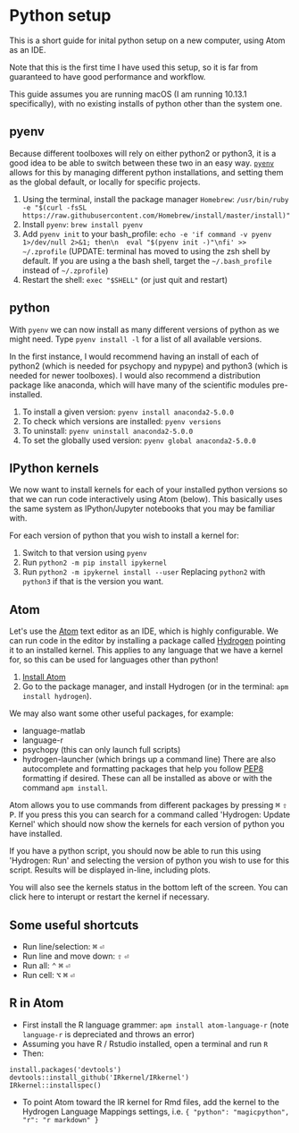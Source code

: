 # Python setup
This is a short guide for inital python setup on a new computer, using Atom as an IDE.

Note that this is the first time I have used this setup, so it is far from guaranteed to have good performance and workflow.

This guide assumes you are running macOS (I am running 10.13.1 specifically), with no existing installs of python other than the system one.

## pyenv
Because different toolboxes will rely on either python2 or python3, it is a good idea to be able to switch between these two in an easy way. [`pyenv`](https://github.com/pyenv/pyenv) allows for this by managing different python installations, and setting them as the global default, or locally for specific projects.

1. Using the terminal, install the package manager `Homebrew`: `/usr/bin/ruby -e "$(curl -fsSL https://raw.githubusercontent.com/Homebrew/install/master/install)"`
2. Install `pyenv`: `brew install pyenv`
3. Add `pyenv init` to your bash_profile: `echo -e 'if command -v pyenv 1>/dev/null 2>&1; then\n  eval "$(pyenv init -)"\nfi' >> ~/.zprofile` (UPDATE: terminal has moved to using the zsh shell by default. If you are using a the bash shell, target the `~/.bash_profile` instead of `~/.zprofile`)
4. Restart the shell: `exec "$SHELL"` (or just quit and restart)

## python
With `pyenv` we can now install as many different versions of python as we might need. Type `pyenv install -l` for a list of all available versions.

In the first instance, I would recommend having an install of each of python2 (which is needed for psychopy and nypype) and python3 (which is needed for newer toolboxes). I would also recommend a distribution package like anaconda, which will have many of the scientific modules pre-installed.

1. To install a given version: `pyenv install anaconda2-5.0.0`
2. To check which versions are installed: `pyenv versions`
3. To uninstall: `pyenv uninstall anaconda2-5.0.0`
4. To set the globally used version: `pyenv global anaconda2-5.0.0`

## IPython kernels
We now want to install kernels for each of your installed python versions so that we can run code interactively using Atom (below). This basically uses the same system as IPython/Jupyter notebooks that you may be familiar with.

For each version of python that you wish to install a kernel for:  
1. Switch to that version using `pyenv`
2. Run `python2 -m pip install ipykernel`
3. Run `python2 -m ipykernel install --user`
Replacing `python2` with `python3` if that is the version you want. 

## Atom
Let's use the [Atom](https://atom.io) text editor as an IDE, which is highly configurable. We can run code in the editor by installing a package called [Hydrogen](https://www.gitbook.com/book/nteract/hydrogen/details) pointing it to an installed kernel. This applies to any language that we have a kernel for, so this can be used for languages other than python!

1. [Install Atom](https://atom.io)
2. Go to the package manager, and install Hydrogen (or in the terminal: `apm install hydrogen`).

We may also want some other useful packages, for example:
- language-matlab
- language-r
- psychopy (this can only launch full scripts)
- hydrogen-launcher (which brings up a command line)
There are also autocomplete and formatting packages that help you follow [PEP8](https://www.python.org/dev/peps/pep-0008/) formatting if desired. These can all be installed as above or with the command `apm install`.

Atom allows you to use commands from different packages by pressing <kbd>⌘</kbd> <kbd>⇧</kbd> <kbd>P</kbd>. If you press this you can search for a command called 'Hydrogen: Update Kernel' which should now show the kernels for each version of python you have installed.

If you have a python script, you should now be able to run this using 'Hydrogen: Run' and selecting the version of python you wish to use for this script. Results will be displayed in-line, including plots.

You will also see the kernels status in the bottom left of the screen. You can click here to interupt or restart the kernel if necessary.

## Some useful shortcuts
- Run line/selection: <kbd>⌘</kbd> <kbd>⏎</kbd>
- Run line and move down: <kbd>⇧</kbd> <kbd>⏎</kbd>
- Run all: <kbd>⌃</kbd> <kbd>⌘</kbd> <kbd>⏎</kbd>
- Run cell: <kbd>⌥</kbd> <kbd>⌘</kbd> <kbd>⏎</kbd> 

## R in Atom
- First install the R language grammer: `apm install atom-language-r` (note `language-r` is depreciated and throws an error)
- Assuming you have R / Rstudio installed, open a terminal and run `R`
- Then:
```
install.packages('devtools')
devtools::install_github('IRkernel/IRkernel')
IRkernel::installspec()
```
- To point Atom toward the IR kernel for Rmd files, add the kernel to the Hydrogen Language Mappings settings, i.e. `{ "python": "magicpython", "r": "r markdown" }`
